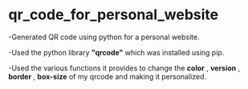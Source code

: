 # qr_code_for_personal_website
-Generated QR code using python for a personal website.

-Used the python library **"qrcode"** which was installed using pip.

-Used the various functions it provides to change the **color** , **version** , **border** , **box-size** of my qrcode and making it 
 personalized.

